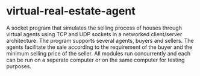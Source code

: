 # virtual-real-estate-agent
A socket program that simulates the selling process of houses through virtual agents using TCP and UDP sockets in a networked client/server architecture. The program supports several agents, buyers and sellers. The agents facilitate the sale according to the requirement of the buyer and the minimum selling price of the seller. All modules run concurrently and each can be run on a seperate computer or on the same computer for testing purposes.
